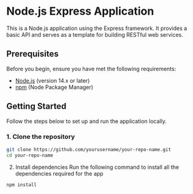 # Node.js Express Application

This is a Node.js application using the Express framework. It provides a basic API and serves as a template for building RESTful web services.

## Prerequisites

Before you begin, ensure you have met the following requirements:

- [Node.js](https://nodejs.org/en/) (version 14.x or later)
- [npm](https://www.npmjs.com/) (Node Package Manager)

## Getting Started

Follow the steps below to set up and run the application locally.

### 1. Clone the repository

```bash
git clone https://github.com/yourusername/your-repo-name.git
cd your-repo-name
```
2. Install dependencies
Run the following command to install all the dependencies required for the app
```bash
npm install

```
